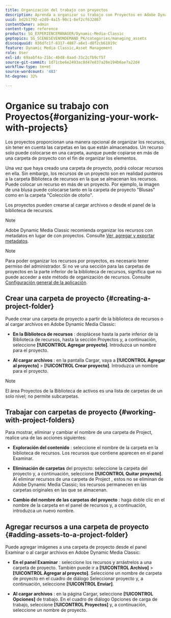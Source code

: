 ```yaml
---
title: Organización del trabajo con proyectos
description: Aprenda a organizar su trabajo con Proyectos en Adobe Dynamic Media Classic.
uuid: bd2b1792-e2d9-4a15-90c1-8ef2cf632867
contentOwner: admin
content-type: reference
products: SG_EXPERIENCEMANAGER/Dynamic-Media-Classic
geptopics: SG_SCENESEVENONDEMAND_PK/categories/managing_assets
discoiquuid: 036dfc1f-8317-4887-a6e1-d8f2cb61819c
feature: Dynamic Media Classic,Asset Management
role: User
exl-id: 69aabf4a-21bc-4bd8-8aad-33c2cfb9cf57
source-git-commit: 1d71cbe6e2493ac8d47e837a20e194b6ae7a22d4
workflow-type: tm+mt
source-wordcount: '483'
ht-degree: 32%

---
```


# Organice su trabajo con Proyectos{#organizing-your-work-with-projects}

Los proyectos proporcionan una manera opcional de organizar los recursos, sin tener en cuenta las carpetas en las que están almacenados. Un recurso solo puede colocarse en una carpeta, aunque puede copiarse en más de una carpeta de proyecto con el fin de organizar los elementos.

Una vez que haya creado una carpeta de proyecto, podrá colocar recursos en ella. Sin embargo, los recursos de un proyecto son en realidad punteros a la carpeta Biblioteca de recursos en la que se almacenan los recursos. Puede colocar un recurso en más de un proyecto. Por ejemplo, la imagen de una blusa puede colocarse tanto en la carpeta de proyecto &quot;Blusas&quot; como en la carpeta &quot;Colección de otoño&quot;.

Los proyectos pueden crearse al cargar archivos o desde el panel de la biblioteca de recursos.

>[!NOTE]
>
>Adobe Dynamic Media Classic recomienda organizar los recursos con metadatos en lugar de con proyectos. Consulte [Ver, agregar y exportar metadatos](viewing-adding-exporting-metadata.md).

>[!NOTE]
>
>Para poder organizar los recursos por proyectos, es necesario tener permiso del administrador. Si no ve una sección para las carpetas de proyectos en la parte inferior de la biblioteca de recursos, significa que no puede acceder a este método de organización de recursos. Consulte [Configuración general de la aplicación](application-setup.md#general-settings).

## Crear una carpeta de proyecto {#creating-a-project-folder}

Puede crear una carpeta de proyecto a partir de la biblioteca de recursos o al cargar archivos en Adobe Dynamic Media Classic:

* **En la Biblioteca de recursos** : desplácese hasta la parte inferior de la Biblioteca de recursos, hasta la sección Proyectos y, a continuación, seleccione  **[!UICONTROL Agregar proyecto]**. Introduzca un nombre para el proyecto.

* **Al cargar archivos** : en la pantalla Cargar, vaya a  **[!UICONTROL Agregar al proyecto]**  >  **[!UICONTROL Crear proyecto]**. Introduzca un nombre para el proyecto.

>[!NOTE]
>
>El área Proyectos de la Biblioteca de activos es una lista de carpetas de un solo nivel; no permite subcarpetas.

## Trabajar con carpetas de proyecto {#working-with-project-folders}

Para mostrar, eliminar y cambiar el nombre de una carpeta de Project, realice una de las acciones siguientes:

* **Exploración del contenido** : seleccione el nombre de la carpeta en la biblioteca de recursos. Los recursos que contiene aparecen en el panel Examinar.

* **Eliminación de carpetas**  del proyecto: seleccione la carpeta del proyecto y, a continuación, seleccione  **[!UICONTROL Quitar proyecto]**. Al eliminar recursos de una carpeta de Project , estos no se eliminan de Adobe Dynamic Media Classic; los recursos permanecen en las carpetas originales en las que se almacenan.

* **Cambio del nombre de las carpetas del proyecto** : haga doble clic en el nombre de la carpeta en el panel de recursos y, a continuación, introduzca un nuevo nombre.

## Agregar recursos a una carpeta de proyecto {#adding-assets-to-a-project-folder}

Puede agregar imágenes a una carpeta de proyecto desde el panel Examinar o al cargar archivos en Adobe Dynamic Media Classic:

* **En el panel Examinar** : seleccione los recursos y arrástrelos a una carpeta de proyecto. También puede ir a **[!UICONTROL Archivo]** > **[!UICONTROL Agregar al proyecto]**. Seleccione un nombre de carpeta de proyecto en el cuadro de diálogo Seleccionar proyecto y, a continuación, seleccione **[!UICONTROL Enviar]**.

* **Al cargar archivos** : en la página Cargar, seleccione  **[!UICONTROL Opciones]** de trabajo. En el cuadro de diálogo Opciones de carga de trabajo, seleccione **[!UICONTROL Proyectos]** y, a continuación, seleccione un nombre de proyecto.
